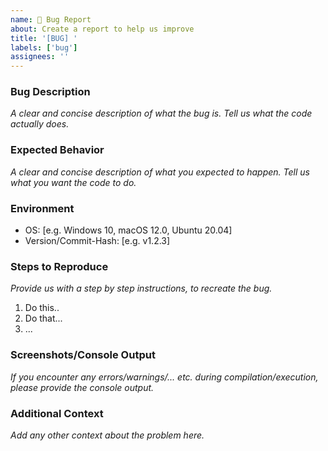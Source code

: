 ```yaml
---
name: 🐛 Bug Report
about: Create a report to help us improve
title: '[BUG] '
labels: ['bug']
assignees: ''
---
```


### Bug Description
*A clear and concise description of what the bug is.*
*Tell us what the code actually does.*

### Expected Behavior
*A clear and concise description of what you expected to happen.*
*Tell us what you want the code to do.*

### Environment
- OS: [e.g. Windows 10, macOS 12.0, Ubuntu 20.04]
- Version/Commit-Hash: [e.g. v1.2.3]

### Steps to Reproduce
*Provide us with a step by step instructions, to recreate the bug.*

1. Do this..
2. Do that...
3. ...

### Screenshots/Console Output
*If you encounter any errors/warnings/... etc. during compilation/execution, please provide the console output.*

### Additional Context
*Add any other context about the problem here.*
